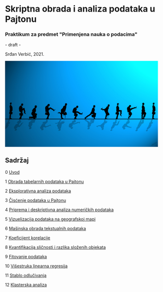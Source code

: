 # Skriptna obrada i analiza podataka u Pajtonu
### Praktikum za predmet "Primenjena nauka o podacima"

\- draft -

Srđan Verbić, 2021.

![silly walk (unknown author)](notebooks/figures/silly_walk.jpg)

## Sadržaj

0 [Uvod](https://github.com/sverbic/skriptna-obrada-podataka/blob/main/notebooks/0%20Uvod.ipynb)

1 [Obrada tabelarnih podataka u Pajtonu](https://github.com/sverbic/skriptna-obrada-podataka/blob/main/notebooks/1%20Obrada%20tabelarnih%20podataka%20u%20Pajtonu.ipynb)

2 [Eksplorativna analiza podataka](https://github.com/sverbic/skriptna-obrada-podataka/blob/main/notebooks/2%20Eksplorativna%20analiza%20podataka.ipynb)

3 [Čisćenje podataka u Pajtonu](https://github.com/sverbic/skriptna-obrada-podataka/blob/main/notebooks/3%20%C4%8Cis%C4%87enje%20podataka%20u%20Pajtonu.ipynb)

4 [Priprema i deskriptivna analiza numeričkih podataka](https://github.com/sverbic/skriptna-obrada-podataka/blob/main/notebooks/4%20Priprema%20i%20deskriptivna%20analiza%20numeri%C4%8Dkih%20podataka.ipynb)

5 [Vizuelizacija podataka na geografskoj mapi](https://github.com/sverbic/skriptna-obrada-podataka/blob/main/notebooks/5%20Vizuelizacija%20podataka%20na%20geografskoj%20mapi.ipynb)

6 [Mašinska obrada tekstualnih podataka](https://github.com/sverbic/skriptna-obrada-podataka/blob/main/notebooks/6%20Ma%C5%A1inska%20obrada%20tekstualnih%20podataka.ipynb)

7 [Koeficijent korelacije](https://github.com/sverbic/skriptna-obrada-podataka/blob/main/notebooks/7%20Koeficijent%20korelacije.ipynb)

8 [Kvantifikacija sličnosti i razlika složenih objekata](https://github.com/sverbic/skriptna-obrada-podataka/blob/main/notebooks/8%20Kvantifikacija%20sli%C4%8Dnosti%20i%20razlika%20slo%C5%BEenih%20objekata.ipynb)

9 [Fitovanje podataka](https://github.com/sverbic/skriptna-obrada-podataka/blob/main/notebooks/9%20Fitovanje%20podataka.ipynb) 

10 [Višestruka linearna regresija](https://github.com/sverbic/skriptna-obrada-podataka/blob/main/notebooks/10%20Vi%C5%A1estruka%20linearna%20regresija.ipynb)

11 [Stablo odlučivanja](https://github.com/sverbic/skriptna-obrada-podataka/blob/main/notebooks/11%20Stablo%20odlu%C4%8Divanja.ipynb)

12 [Klasterska analiza](https://github.com/sverbic/skriptna-obrada-podataka/blob/main/notebooks/12%20Klasterska%20analiza.ipynb)
